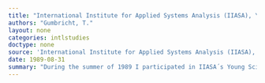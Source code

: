 ```yaml
---
title: "International Institute for Applied Systems Analysis (IIASA), Young Scientists´ Summer Program (YSSP)"
authors: "Gumbricht, T."
layout: none
categories: intlstudies
doctype: none
source: 'International Institute for Applied Systems Analysis (IIASA), Young Scientists´ Summer Program (YSSP)'
date: 1989-08-31
summary: "During the summer of 1989 I participated in IIASA´s Young Scientists´ Summer Program in Lxenburg. I stayed at a flat in central Vienna, near Karlskirche, on Taubstummengasse 3. I worked with a project on climate change and ocean biota, that was [published as an institutional report at the Royal Institute of Technology (KTH) in 1992](../report/report-ocean-co2/)"
---
```

